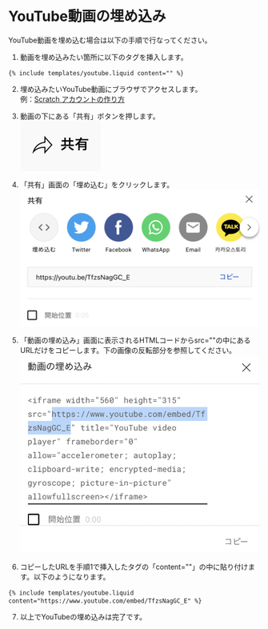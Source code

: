 # YouTube動画の埋め込み
YouTube動画を埋め込む場合は以下の手順で行なってください。

1. 動画を埋め込みたい箇所に以下のタグを挿入します。

```
{% include templates/youtube.liquid content="" %}
```

2. 埋め込みたいYouTube動画にブラウザでアクセスします。  
例：[Scratch アカウントの作り方](https://www.youtube.com/watch?v=TfzsNagGC_E)

3. 動画の下にある「共有」ボタンを押します。  
![共有ボタン](assets/images/docs/youtube01.png)

4. 「共有」画面の「埋め込む」をクリックします。
![共有URLの取得](assets/images/docs/youtube02.png)

5. 「動画の埋め込み」画面に表示されるHTMLコードからsrc=""の中にあるURLだけをコピーします。下の画像の反転部分を参照してください。  
![埋め込みのURL](assets/images/docs/youtube03.png)

6. コピーしたURLを手順1で挿入したタグの「content=""」の中に貼り付けます。以下のようになります。

```
{% include templates/youtube.liquid content="https://www.youtube.com/embed/TfzsNagGC_E" %}
```

7. 以上でYouTubeの埋め込みは完了です。

